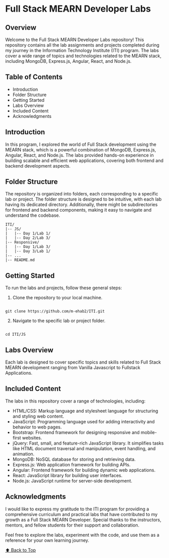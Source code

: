 # Full Stack MEARN Developer Labs

## Overview

Welcome to the Full Stack MEARN Developer Labs repository! This repository contains all the lab assignments and projects completed during my journey in the Information Technology Institute (ITI) program. The labs cover a wide range of topics and technologies related to the MEARN stack, including MongoDB, Express.js, Angular, React, and Node.js.

## Table of Contents

- Introduction
- Folder Structure
- Getting Started
- Labs Overview
- Included Content
- Acknowledgments

## Introduction

In this program, I explored the world of Full Stack development using the MEARN stack, which is a powerful combination of MongoDB, Express.js, Angular, React, and Node.js. The labs provided hands-on experience in building scalable and efficient web applications, covering both frontend and backend development aspects.

## Folder Structure

The repository is organized into folders, each corresponding to a specific lab or project. The folder structure is designed to be intuitive, with each lab having its dedicated directory. Additionally, there might be subdirectories for frontend and backend components, making it easy to navigate and understand the codebase.

```
ITI/
|-- JS/
|   |-- Day 1/Lab 1/
|   |-- Day 2/Lab 3/
|-- Responsive/
|   |-- Day 1/Lab 3/
|   |-- Day 3/Lab 1/
|-- ...
|-- README.md
```

## Getting Started

To run the labs and projects, follow these general steps:

1. Clone the repository to your local machine.

```

git clone https://github.com/m-ehab2/ITI.git

```

2. Navigate to the specific lab or project folder.

```

cd ITI/JS

```

## Labs Overview

Each lab is designed to cover specific topics and skills related to Full Stack MEARN development ranging from Vanilla Javascript to Fullstack Applications.

## Included Content

The labs in this repository cover a range of technologies, including:

- HTML/CSS: Markup language and stylesheet language for structuring and styling web content.
- JavaScript: Programming language used for adding interactivity and behavior to web pages.
- Bootstrap: Frontend framework for designing responsive and mobile-first websites.
- jQuery: Fast, small, and feature-rich JavaScript library. It simplifies tasks like HTML document traversal and manipulation, event handling, and animation.
- MongoDB: NoSQL database for storing and retrieving data.
- Express.js: Web application framework for building APIs.
- Angular: Frontend framework for building dynamic web applications.
- React: JavaScript library for building user interfaces.
- Node.js: JavaScript runtime for server-side development.

## Acknowledgments

I would like to express my gratitude to the ITI program for providing a comprehensive curriculum and practical labs that have contributed to my growth as a Full Stack MEARN Developer. Special thanks to the instructors, mentors, and fellow students for their support and collaboration.

Feel free to explore the labs, experiment with the code, and use them as a reference for your own learning journey.

[⬆️ Back to Top](#full-stack-mearn-developer-labs)

```

```
